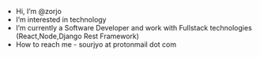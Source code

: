 - Hi, I’m @zorjo
-  I’m interested in technology
-  I’m currently a Software Developer and work with Fullstack technologies (React,Node,Django Rest Framework)
-  How to reach me - sourjyo at protonmail dot com

<!---
sourjyo0/sourjyo0 is a ✨ special ✨ repository because its `README.md` (this file) appears on your GitHub profile.
You can click the Preview link to take a look at your changes.
--->
